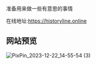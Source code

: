 准备用来做一些有意思的事情

在线地址:https://historyline.online

## 网站预览

![PixPin_2023-12-22_14-55-54 (3)](https://github.com/liujuntao123/chines-history-video/assets/22583601/eb865274-606b-49ca-9bd2-62fa35e97adb)

